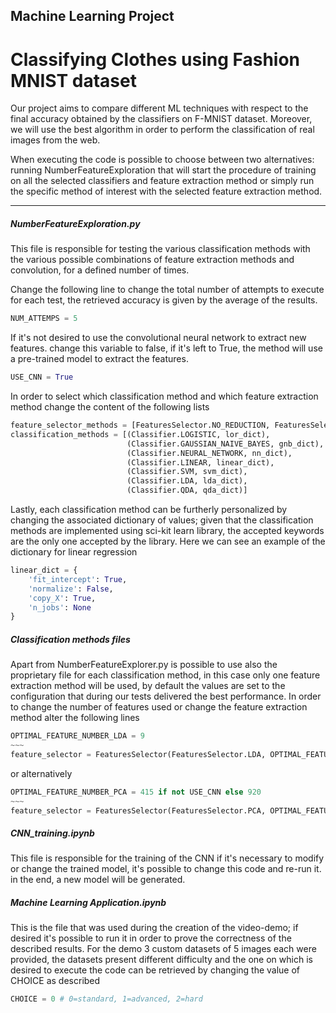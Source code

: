 ## Machine Learning Project
# Classifying Clothes using Fashion MNIST dataset

Our project aims to compare different ML techniques with respect to the final accuracy obtained by the classifiers on F-MNIST dataset. Moreover, we will use the best algorithm in order to perform the classification of real images from the web.


When executing the code is possible to choose between two alternatives: running NumberFeatureExploration that will start the procedure of training on all the selected classifiers and feature extraction method or simply run the specific method of interest with the selected feature extraction method.

---

##### NumberFeatureExploration.py

This file is responsible for testing the various classification methods with the various possible combinations of feature extraction methods and convolution, for a defined number of times.

Change the following line to change the total number of attempts to execute for each test, the retrieved accuracy is given by the average of the results.
```python
NUM_ATTEMPS = 5
```

If it's not desired to use the convolutional neural network to extract new features. change this variable to false, if it's left to True, the method will use a pre-trained model to extract the features.
```python
USE_CNN = True
```

In order to select which classification method and which feature extraction method change the content of the following lists
```python
feature_selector_methods = [FeaturesSelector.NO_REDUCTION, FeaturesSelector.LDA, FeaturesSelector.PCA]
classification_methods = [(Classifier.LOGISTIC, lor_dict),
                          (Classifier.GAUSSIAN_NAIVE_BAYES, gnb_dict),
                          (Classifier.NEURAL_NETWORK, nn_dict),
                          (Classifier.LINEAR, linear_dict),
                          (Classifier.SVM, svm_dict),
                          (Classifier.LDA, lda_dict),
                          (Classifier.QDA, qda_dict)]
```

Lastly, each classification method can be furtherly personalized by changing the associated dictionary of values; given that the classification methods are implemented using sci-kit learn library, the accepted keywords are the only one accepted by the library.
Here we can see an example of the dictionary for linear regression
```python
linear_dict = {
    'fit_intercept': True,
    'normalize': False,
    'copy_X': True,
    'n_jobs': None
}
```

##### Classification methods files

Apart from NumberFeatureExplorer.py is possible to use also the proprietary file for each classification method, in this case only one feature extraction method will be used, by default the values are set to the configuration that during our tests delivered the best performance.
In order to change the number of features used or change the feature extraction method alter the following lines
```python
OPTIMAL_FEATURE_NUMBER_LDA = 9
~~~
feature_selector = FeaturesSelector(FeaturesSelector.LDA, OPTIMAL_FEATURE_NUMBER_LDA)
```
or alternatively
```python
OPTIMAL_FEATURE_NUMBER_PCA = 415 if not USE_CNN else 920
~~~
feature_selector = FeaturesSelector(FeaturesSelector.PCA, OPTIMAL_FEATURE_NUMBER_PCA)
```

##### CNN_training.ipynb

This file is responsible for the training of the CNN if it's necessary to modify or change the trained model, it's possible to change this code and re-run it. in the end, a new model will be generated.

##### Machine Learning Application.ipynb

This is the file that was used during the creation of the video-demo; if desired it's possible to run it in order to prove the correctness of the described results.
For the demo 3 custom datasets of 5 images each were provided, the datasets present different difficulty and the one on which is desired to execute the code can be retrieved by changing the value of CHOICE as described
```python
CHOICE = 0 # 0=standard, 1=advanced, 2=hard
```